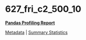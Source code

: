 # 627_fri_c2_500_10

[**Pandas Profiling Report**](https://epistasislab.github.io/pmlb/profile/627_fri_c2_500_10.html)

[Metadata](metadata.yaml) | [Summary Statistics](summary_stats.tsv)

